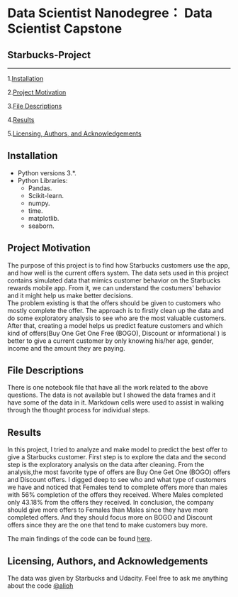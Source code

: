 # **Data Scientist Nanodegree： Data Scientist Capstone**
## Starbucks-Project
----------

1.[Installation](#Installation)

2.[Project Motivation](#project-motivation)

3.[File Descriptions](#file-descriptions)

4.[Results](#Results)

5.[Licensing, Authors, and Acknowledgements](#licensing-authors-and-acknowledgements)

Installation
------
- Python versions 3.*.
- Python Libraries:
    - Pandas.
    - Scikit-learn.
    - numpy.
    - time.
    - matplotlib.
    - seaborn.
    
Project Motivation
------
The purpose of this project is to find how Starbucks customers use the app, and how well is the current offers system. The data sets used in this project contains simulated data that mimics customer behavior on the Starbucks rewards mobile app. From it, we can understand the costumers' behavior and it might help us make better decisions.  
The problem existing is that the offers should be given to customers who mostly complete the offer. The approach is to firstly clean up the data and do some exploratory analysis to see who are the most valuable customers. After that, creating a model helps us predict feature customers and which kind of offers(Buy One Get One Free (BOGO), Discount or informational ) is better to give a current customer by only knowing his/her age, gender, income and the amount they are paying.  

File Descriptions
------
There is one notebook file that have all the work related to the above questions. The data is not available but I showed the data frames and it have some of the data in it. Markdown cells were used to assist in walking through the thought process for individual steps.


Results 
------
In this project, I tried to analyze and make model to predict the best offer to give a Starbucks customer. First step is to explore the data and the second step is the exploratory analysis on the data after cleaning. From the analysis,the most favorite type of offers are Buy One Get One (BOGO) offers and Discount offers. I digged deep to see who and what type of customers we have and noticed that Females tend to complete offers more than males with 56% completion of the offers they received. Where Males completed only 43.18% from the offers they received. In conclusion, the company should give more offers to Females than Males since they have more completed offers. And they should focus more on BOGO and Discount offers since they are the one that tend to make customers buy more.
  
The main findings of the code can be found [here](https://alioh.github.io/DSND-Capstone-Project/).

Licensing, Authors, and Acknowledgements
------
The data was given by Starbucks and Udacity. Feel free to ask me anything about the code [@alioh](https://alioh.com)    
